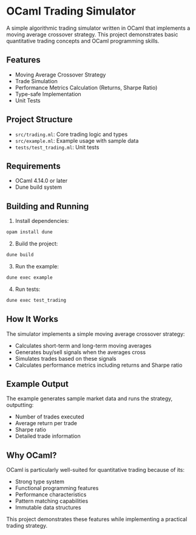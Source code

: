 # OCaml Trading Simulator

A simple algorithmic trading simulator written in OCaml that implements a moving average crossover strategy. This project demonstrates basic quantitative trading concepts and OCaml programming skills.

## Features

- Moving Average Crossover Strategy
- Trade Simulation
- Performance Metrics Calculation (Returns, Sharpe Ratio)
- Type-safe Implementation
- Unit Tests

## Project Structure

- `src/trading.ml`: Core trading logic and types
- `src/example.ml`: Example usage with sample data
- `tests/test_trading.ml`: Unit tests

## Requirements

- OCaml 4.14.0 or later
- Dune build system

## Building and Running

1. Install dependencies:
```bash
opam install dune
```

2. Build the project:
```bash
dune build
```

3. Run the example:
```bash
dune exec example
```

4. Run tests:
```bash
dune exec test_trading
```

## How It Works

The simulator implements a simple moving average crossover strategy:
- Calculates short-term and long-term moving averages
- Generates buy/sell signals when the averages cross
- Simulates trades based on these signals
- Calculates performance metrics including returns and Sharpe ratio

## Example Output

The example generates sample market data and runs the strategy, outputting:
- Number of trades executed
- Average return per trade
- Sharpe ratio
- Detailed trade information

## Why OCaml?

OCaml is particularly well-suited for quantitative trading because of its:
- Strong type system
- Functional programming features
- Performance characteristics
- Pattern matching capabilities
- Immutable data structures

This project demonstrates these features while implementing a practical trading strategy. 